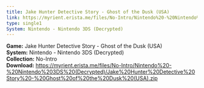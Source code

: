 ```yaml
---
title: Jake Hunter Detective Story - Ghost of the Dusk (USA)
link: https://myrient.erista.me/files/No-Intro/Nintendo%20-%20Nintendo%203DS%20(Decrypted)/Jake%20Hunter%20Detective%20Story%20-%20Ghost%20of%20the%20Dusk%20(USA).zip
type: single1
System: Nintendo - Nintendo 3DS (Decrypted)
---
```

<b>Game:</b> Jake Hunter Detective Story - Ghost of the Dusk (USA)<br>
<b>System:</b> Nintendo - Nintendo 3DS (Decrypted)<br>
<b>Collection:</b> No-Intro<br>
<b>Download:</b> https://myrient.erista.me/files/No-Intro/Nintendo%20-%20Nintendo%203DS%20(Decrypted)/Jake%20Hunter%20Detective%20Story%20-%20Ghost%20of%20the%20Dusk%20(USA).zip